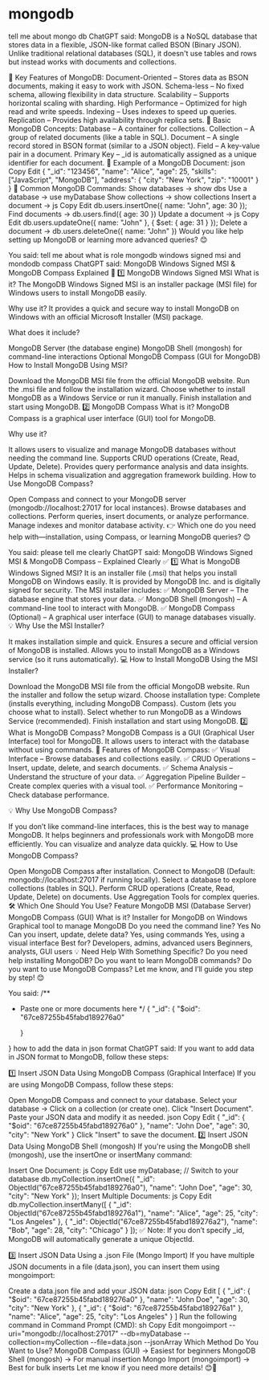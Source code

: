 # mongodb





tell me about mongo db
ChatGPT said:
MongoDB is a NoSQL database that stores data in a flexible, JSON-like format called BSON (Binary JSON). Unlike traditional relational databases (SQL), it doesn't use tables and rows but instead works with documents and collections.

🔹 Key Features of MongoDB:
Document-Oriented – Stores data as BSON documents, making it easy to work with JSON.
Schema-less – No fixed schema, allowing flexibility in data structure.
Scalability – Supports horizontal scaling with sharding.
High Performance – Optimized for high read and write speeds.
Indexing – Uses indexes to speed up queries.
Replication – Provides high availability through replica sets.
🔹 Basic MongoDB Concepts:
Database – A container for collections.
Collection – A group of related documents (like a table in SQL).
Document – A single record stored in BSON format (similar to a JSON object).
Field – A key-value pair in a document.
Primary Key – _id is automatically assigned as a unique identifier for each document.
🔹 Example of a MongoDB Document:
json
Copy
Edit
{
  "_id": "123456",
  "name": "Alice",
  "age": 25,
  "skills": ["JavaScript", "MongoDB"],
  "address": {
    "city": "New York",
    "zip": "10001"
  }
}
🔹 Common MongoDB Commands:
Show databases → show dbs
Use a database → use myDatabase
Show collections → show collections
Insert a document →
js
Copy
Edit
db.users.insertOne({ name: "John", age: 30 });
Find documents → db.users.find({ age: 30 })
Update a document →
js
Copy
Edit
db.users.updateOne({ name: "John" }, { $set: { age: 31 } });
Delete a document → db.users.deleteOne({ name: "John" })
Would you like help setting up MongoDB or learning more advanced queries? 😊

You said:
tell me about what is role mongodb windows signed msi and mondodb compass
ChatGPT said:
MongoDB Windows Signed MSI & MongoDB Compass Explained 🚀
1️⃣ MongoDB Windows Signed MSI
What is it?
The MongoDB Windows Signed MSI is an installer package (MSI file) for Windows users to install MongoDB easily.

Why use it?
It provides a quick and secure way to install MongoDB on Windows with an official Microsoft Installer (MSI) package.

What does it include?

MongoDB Server (the database engine)
MongoDB Shell (mongosh) for command-line interactions
Optional MongoDB Compass (GUI for MongoDB)
How to Install MongoDB Using MSI?

Download the MongoDB MSI file from the official MongoDB website.
Run the .msi file and follow the installation wizard.
Choose whether to install MongoDB as a Windows Service or run it manually.
Finish installation and start using MongoDB.
2️⃣ MongoDB Compass
What is it?
MongoDB Compass is a graphical user interface (GUI) tool for MongoDB.

Why use it?

It allows users to visualize and manage MongoDB databases without needing the command line.
Supports CRUD operations (Create, Read, Update, Delete).
Provides query performance analysis and data insights.
Helps in schema visualization and aggregation framework building.
How to Use MongoDB Compass?

Open Compass and connect to your MongoDB server (mongodb://localhost:27017 for local instances).
Browse databases and collections.
Perform queries, insert documents, or analyze performance.
Manage indexes and monitor database activity.
👉 Which one do you need help with—installation, using Compass, or learning MongoDB queries? 😊

You said:
please tell me clearly 
ChatGPT said:
MongoDB Windows Signed MSI & MongoDB Compass – Explained Clearly ✅
1️⃣ What is MongoDB Windows Signed MSI?
It is an installer file (.msi) that helps you install MongoDB on Windows easily.
It is provided by MongoDB Inc. and is digitally signed for security.
The MSI installer includes:
✅ MongoDB Server – The database engine that stores your data.
✅ MongoDB Shell (mongosh) – A command-line tool to interact with MongoDB.
✅ MongoDB Compass (Optional) – A graphical user interface (GUI) to manage databases visually.
💡 Why Use the MSI Installer?

It makes installation simple and quick.
Ensures a secure and official version of MongoDB is installed.
Allows you to install MongoDB as a Windows service (so it runs automatically).
💻 How to Install MongoDB Using the MSI Installer?

Download the MongoDB MSI file from the official MongoDB website.
Run the installer and follow the setup wizard.
Choose installation type:
Complete (installs everything, including MongoDB Compass).
Custom (lets you choose what to install).
Select whether to run MongoDB as a Windows Service (recommended).
Finish installation and start using MongoDB.
2️⃣ What is MongoDB Compass?
MongoDB Compass is a GUI (Graphical User Interface) tool for MongoDB.
It allows users to interact with the database without using commands.
🔹 Features of MongoDB Compass:
✅ Visual Interface – Browse databases and collections easily.
✅ CRUD Operations – Insert, update, delete, and search documents.
✅ Schema Analysis – Understand the structure of your data.
✅ Aggregation Pipeline Builder – Create complex queries with a visual tool.
✅ Performance Monitoring – Check database performance.

💡 Why Use MongoDB Compass?

If you don’t like command-line interfaces, this is the best way to manage MongoDB.
It helps beginners and professionals work with MongoDB more efficiently.
You can visualize and analyze data quickly.
💻 How to Use MongoDB Compass?

Open MongoDB Compass after installation.
Connect to MongoDB (Default: mongodb://localhost:27017 if running locally).
Select a database to explore collections (tables in SQL).
Perform CRUD operations (Create, Read, Update, Delete) on documents.
Use Aggregation Tools for complex queries.
🛠️ Which One Should You Use?
Feature	MongoDB MSI (Database Server)	MongoDB Compass (GUI)
What is it?	Installer for MongoDB on Windows	Graphical tool to manage MongoDB
Do you need the command line?	Yes	No
Can you insert, update, delete data?	Yes, using commands	Yes, using a visual interface
Best for?	Developers, admins, advanced users	Beginners, analysts, GUI users
💡 Need Help With Something Specific?
Do you need help installing MongoDB?
Do you want to learn MongoDB commands?
Do you want to use MongoDB Compass?
Let me know, and I’ll guide you step by step! 😊

You said:
/** 
* Paste one or more documents here
*/
{
  "_id": {
    "$oid": "67ce87255b45fabd189276a0"
    
  }
  
}    how to add the data in json format
ChatGPT said:
If you want to add data in JSON format to MongoDB, follow these steps:

1️⃣ Insert JSON Data Using MongoDB Compass (Graphical Interface)
If you are using MongoDB Compass, follow these steps:

Open MongoDB Compass and connect to your database.
Select your database → Click on a collection (or create one).
Click "Insert Document".
Paste your JSON data and modify it as needed.
json
Copy
Edit
{
   "_id": {
      "$oid": "67ce87255b45fabd189276a0"
   },
   "name": "John Doe",
   "age": 30,
   "city": "New York"
}
Click "Insert" to save the document.
2️⃣ Insert JSON Data Using MongoDB Shell (mongosh)
If you're using the MongoDB shell (mongosh), use the insertOne or insertMany command:

Insert One Document:
js
Copy
Edit
use myDatabase;  // Switch to your database
db.myCollection.insertOne({
   "_id": ObjectId("67ce87255b45fabd189276a0"),
   "name": "John Doe",
   "age": 30,
   "city": "New York"
});
Insert Multiple Documents:
js
Copy
Edit
db.myCollection.insertMany([
   {
      "_id": ObjectId("67ce87255b45fabd189276a1"),
      "name": "Alice",
      "age": 25,
      "city": "Los Angeles"
   },
   {
      "_id": ObjectId("67ce87255b45fabd189276a2"),
      "name": "Bob",
      "age": 28,
      "city": "Chicago"
   }
]);
✅ Note: If you don’t specify _id, MongoDB will automatically generate a unique ObjectId.

3️⃣ Insert JSON Data Using a .json File (Mongo Import)
If you have multiple JSON documents in a file (data.json), you can insert them using mongoimport:

Create a data.json file and add your JSON data:
json
Copy
Edit
[
   {
      "_id": { "$oid": "67ce87255b45fabd189276a0" },
      "name": "John Doe",
      "age": 30,
      "city": "New York"
   },
   {
      "_id": { "$oid": "67ce87255b45fabd189276a1" },
      "name": "Alice",
      "age": 25,
      "city": "Los Angeles"
   }
]
Run the following command in Command Prompt (CMD):
sh
Copy
Edit
mongoimport --uri="mongodb://localhost:27017" --db=myDatabase --collection=myCollection --file=data.json --jsonArray
Which Method Do You Want to Use?
MongoDB Compass (GUI) → Easiest for beginners
MongoDB Shell (mongosh) → For manual insertion
Mongo Import (mongoimport) → Best for bulk inserts
Let me know if you need more details! 😊🚀







